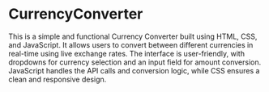 # CurrencyConverter
This is a simple and functional Currency Converter built using HTML, CSS, and JavaScript. It allows users to convert between different currencies in real-time using live exchange rates. The interface is user-friendly, with dropdowns for currency selection and an input field for amount conversion. JavaScript handles the API calls and conversion logic, while CSS ensures a clean and responsive design.
